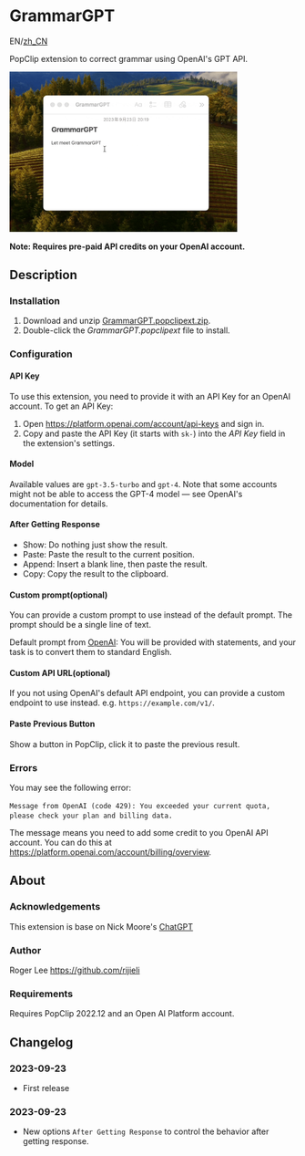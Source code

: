 # GrammarGPT

EN/[zh_CN](https://github.com/rijieli/GrammarGPT.popclipext/README_zhCN.md)

PopClip extension to correct grammar using OpenAI's GPT API.

<img src="https://github.com/rijieli/GrammarGPT.popclipext/blob/9a03cae93802957393437e8dc2146baea3a4ad42/GrammarGPT.gif" width="400" alt="Demo">

**Note: Requires pre-paid API credits on your OpenAI account.**

## Description

### Installation

1. Download and unzip [GrammarGPT.popclipext.zip](https://github.com/rijieli/GrammarGPT.popclipext/releases/latest/download/GrammarGPT.popclipext.zip).
2. Double-click the *GrammarGPT.popclipext* file to install.

### Configuration

#### API Key

To use this extension, you need to provide it with an API Key for an OpenAI account. To get an API Key:

1. Open <https://platform.openai.com/account/api-keys> and sign in.
2. Copy and paste the API Key (it starts with `sk-`) into the _API Key_ field in
   the extension's settings.

#### Model

Available values are `gpt-3.5-turbo` and `gpt-4`. Note that some accounts might not be able to access the GPT-4 model — see OpenAI's documentation for details.

#### After Getting Response

* Show: Do nothing just show the result.
* Paste: Paste the result to the current position.
* Append: Insert a blank line, then paste the result.
* Copy: Copy the result to the clipboard.

#### Custom prompt(optional)

You can provide a custom prompt to use instead of the default prompt. The prompt should be a single line of text.

Default prompt from [OpenAI](https://platform.openai.com/examples/default-grammar): You will be provided with statements, and your task is to convert them to standard English.

#### Custom API URL(optional)

If you not using OpenAI's default API endpoint, you can provide a custom endpoint to use instead. e.g. `https://example.com/v1/`.

#### Paste Previous Button

Show a button in PopClip, click it to paste the previous result.

### Errors

You may see the following error:

`Message from OpenAI (code 429): You exceeded your current quota, please check your plan and billing data.`

The message means you need to add some credit to you OpenAI API account. You can do this at <https://platform.openai.com/account/billing/overview>.

## About

### Acknowledgements

This extension is base on Nick Moore's [ChatGPT](https://github.com/pilotmoon/PopClip-Extensions/tree/master/source/ChatGPT.popclipext)

### Author

Roger Lee <https://github.com/rijieli>

### Requirements

Requires PopClip 2022.12 and an Open AI Platform account.

## Changelog

### 2023-09-23

- First release

### 2023-09-23

- New options `After Getting Response` to control the behavior after getting response.